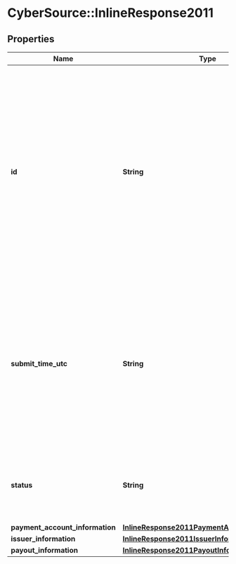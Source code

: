 # CyberSource::InlineResponse2011

## Properties
Name | Type | Description | Notes
------------ | ------------- | ------------- | -------------
**id** | **String** | An unique identification number generated by Cybersource to identify the submitted request. Returned by all services. It is also appended to the endpoint of the resource. On incremental authorizations, this value with be the same as the identification number returned in the original authorization response.  | [optional] 
**submit_time_utc** | **String** | Time of request in UTC. Format: &#x60;YYYY-MM-DDThh:mm:ssZ&#x60; **Example** &#x60;2016-08-11T22:47:57Z&#x60; equals August 11, 2016, at 22:47:57 (10:47:57 p.m.). The &#x60;T&#x60; separates the date and the time. The &#x60;Z&#x60; indicates UTC.  Returned by Cybersource for all services.  | [optional] 
**status** | **String** | The status of the submitted transaction.  Possible values:  - COMPLETED  - MULTIPLE  - NO MATCH  | [optional] 
**payment_account_information** | [**InlineResponse2011PaymentAccountInformation**](InlineResponse2011PaymentAccountInformation.md) |  | [optional] 
**issuer_information** | [**InlineResponse2011IssuerInformation**](InlineResponse2011IssuerInformation.md) |  | [optional] 
**payout_information** | [**InlineResponse2011PayoutInformation**](InlineResponse2011PayoutInformation.md) |  | [optional] 


